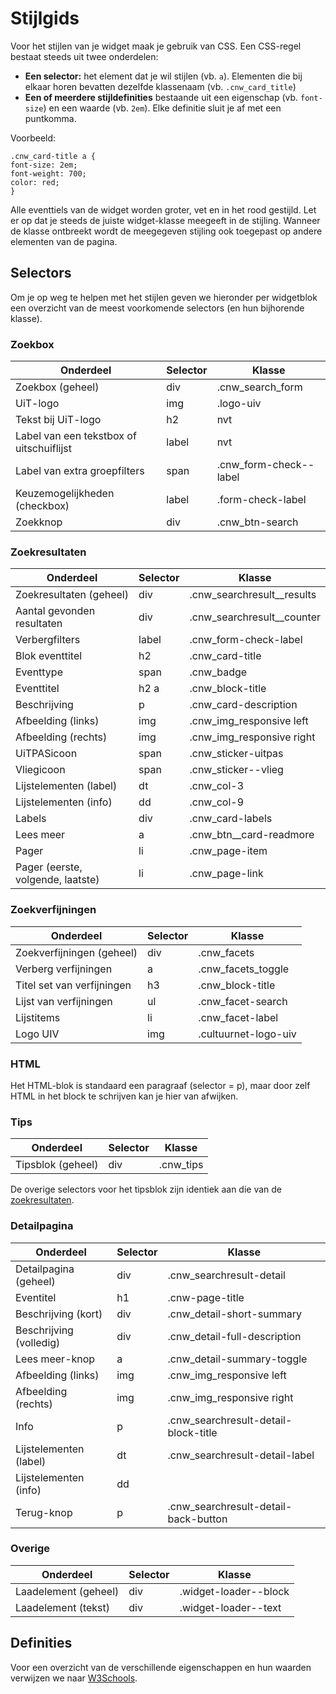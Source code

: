 ---
---

# Stijlgids

Voor het stijlen van je widget maak je gebruik van CSS. Een CSS-regel bestaat steeds uit twee onderdelen:
* **Een selector:** het element dat je wil stijlen (vb. ```a```). 
Elementen die bij elkaar horen bevatten dezelfde klassenaam (vb. ```.cnw_card_title```)
* **Een of meerdere stijldefinities** bestaande uit een eigenschap (vb. ```font-size```) en een waarde (vb. ```2em```). Elke definitie sluit je af met een puntkomma.

Voorbeeld:
```
.cnw_card-title a {
font-size: 2em;
font-weight: 700;
color: red;
}
```

Alle eventtiels van de widget worden groter, vet en in het rood gestijld.
Let er op dat je steeds de juiste widget-klasse meegeeft in de stijling. Wanneer de klasse ontbreekt wordt de meegegeven stijling ook toegepast op andere elementen van de pagina.


## Selectors

Om je op weg te helpen met het stijlen geven we hieronder per widgetblok een overzicht van de meest voorkomende selectors (en hun bijhorende klasse).

### Zoekbox

| Onderdeel | Selector | Klasse |
| -- | -- | -- | 
| Zoekbox (geheel) | div | .cnw_search_form |
| UiT-logo | img | .logo-uiv |
| Tekst bij UiT-logo | h2 | nvt |
| Label van een tekstbox of uitschuiflijst | label | nvt |
| Label van extra groepfilters | span | .cnw_form-check--label |
| Keuzemogelijkheden (checkbox) | label | .form-check-label |
| Zoekknop | div | .cnw_btn-search |

<a id="zoekresultaten"></a>
<h3>Zoekresultaten</h3>

| Onderdeel | Selector | Klasse |
| -- | -- | -- | 
| Zoekresultaten (geheel) | div | .cnw_searchresult__results |
| Aantal gevonden resultaten | div | .cnw_searchresult__counter |
| Verbergfilters | label | .cnw_form-check-label |
| Blok eventtitel | h2 | .cnw_card-title |
| Eventtype | span | .cnw_badge |
| Eventtitel | h2 a | .cnw_block-title |
| Beschrijving | p | .cnw_card-description |
| Afbeelding (links)| img | .cnw_img_responsive left |
| Afbeelding (rechts)| img | .cnw_img_responsive right |
| UiTPASicoon | span | .cnw_sticker-uitpas |
| Vliegicoon | span | .cnw_sticker--vlieg |
| Lijstelementen (label) | dt | .cnw_col-3 |
| Lijstelementen (info) | dd | .cnw_col-9 |
| Labels | div | .cnw_card-labels |
| Lees meer | a | .cnw_btn__card-readmore |
| Pager | li | .cnw_page-item |
| Pager (eerste, volgende, laatste) | li | .cnw_page-link |

### Zoekverfijningen

| Onderdeel | Selector | Klasse |
| -- | -- | -- | 
| Zoekverfijningen (geheel) | div | .cnw_facets |
| Verberg verfijningen | a | .cnw_facets_toggle |
| Titel set van verfijningen | h3 | .cnw_block-title |
| Lijst van verfijningen | ul | .cnw_facet-search |
| Lijstitems | li | .cnw_facet-label  |
| Logo UIV | img | .cultuurnet-logo-uiv  |

### HTML

Het HTML-blok is standaard een paragraaf (selector = p), maar door zelf HTML in het block te schrijven kan je hier van afwijken.

### Tips

| Onderdeel | Selector | Klasse |
| -- | -- | -- | 
| Tipsblok (geheel) | div | .cnw_tips |

De overige selectors voor het tipsblok zijn identiek aan die van de [zoekresultaten](#zoekresultaten).

### Detailpagina

| Onderdeel | Selector | Klasse |
| -- | -- | -- | 
| Detailpagina (geheel) | div | .cnw_searchresult-detail | 
| Eventitel | h1 | .cnw-page-title | 
| Beschrijving (kort) | div | .cnw_detail-short-summary | 
| Beschrijving (volledig) | div | .cnw_detail-full-description |
| Lees meer-knop | a | .cnw_detail-summary-toggle | 
| Afbeelding (links)| img | .cnw_img_responsive left |
| Afbeelding (rechts)| img | .cnw_img_responsive right |
| Info | p | .cnw_searchresult-detail-block-title | 
| Lijstelementen (label) | dt | .cnw_searchresult-detail-label |
| Lijstelementen (info) | dd |  | 
| Terug-knop | p | .cnw_searchresult-detail-back-button |

### Overige

| Onderdeel | Selector | Klasse |
| -- | -- | -- | 
| Laadelement (geheel) | div | .widget-loader--block | 
| Laadelement (tekst) | div | .widget-loader--text | 

## Definities

Voor een overzicht van de verschillende eigenschappen en hun waarden verwijzen we naar [W3Schools](https://www.w3schools.com/css/default.asp).
